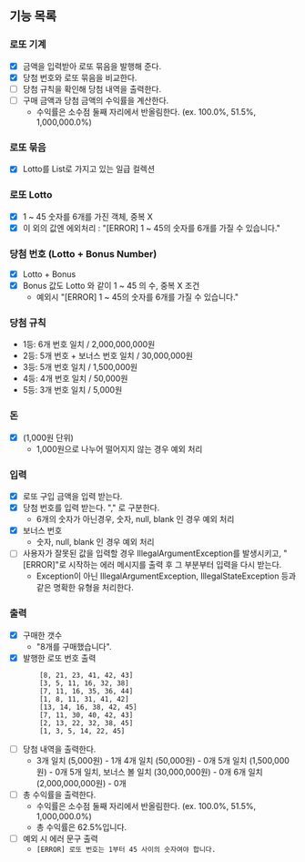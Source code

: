 ## 기능 목록 

### 로또 기계
- [x] 금액을 입력받아 로또 묶음을 발행해 준다.
- [x] 당첨 번호와 로또 묶음을 비교한다.
- [ ] 당첨 규칙을 확인해 당첨 내역을 출력한다.
- [ ] 구매 금액과 당첨 금액의 수익률을 계산한다.
  - 수익률은 소수점 둘째 자리에서 반올림한다. (ex. 100.0%, 51.5%, 1,000,000.0%)

### 로또 묶음
- [x] Lotto를 List로 가지고 있는 일급 컬렉션

### 로또 Lotto
- [x] 1 ~ 45 숫자를 6개를 가진 객체, 중복 X
- [x] 이 외의 값엔 에외처리 : "[ERROR] 1 ~ 45의 숫자를 6개를 가질 수 있습니다."

### 당첨 번호 (Lotto + Bonus Number)
- [x] Lotto + Bonus
- [x] Bonus 값도 Lotto 와 같이 1 ~ 45 의 수, 중복 X 조건
  - 예외시 "[ERROR] 1 ~ 45의 숫자를 6개를 가질 수 있습니다."

### 당첨 규칙
  - 1등: 6개 번호 일치 / 2,000,000,000원
  - 2등: 5개 번호 + 보너스 번호 일치 / 30,000,000원
  - 3등: 5개 번호 일치 / 1,500,000원
  - 4등: 4개 번호 일치 / 50,000원
  - 5등: 3개 번호 일치 / 5,000원

### 돈

- [x] (1,000원 단위)
	- 1,000원으로 나누어 떨어지지 않는 경우 예외 처리

### 입력
- [x] 로또 구입 금액을 입력 받는다. 
- [x] 당첨 번호를 입력 받는다. "," 로 구분한다.
  - 6개의 숫자가 아닌경우, 숫자, null, blank 인 경우 예외 처리
- [x] 보너스 번호
  - 숫자, null, blank 인 경우 예외 처리
- [ ] 사용자가 잘못된 값을 입력할 경우 IllegalArgumentException를 발생시키고, "[ERROR]"로 시작하는 에러 메시지를 출력 후 그 부분부터 입력을 다시 받는다.
  - Exception이 아닌 IllegalArgumentException, IllegalStateException 등과 같은 명확한 유형을 처리한다.

### 출력
- [x] 구매한 갯수
  - "8개를 구매했습니다".
- [x] 발행한 로또 번호 출력
  ```
      [8, 21, 23, 41, 42, 43]
      [3, 5, 11, 16, 32, 38]
      [7, 11, 16, 35, 36, 44]
      [1, 8, 11, 31, 41, 42]
      [13, 14, 16, 38, 42, 45]
      [7, 11, 30, 40, 42, 43]
      [2, 13, 22, 32, 38, 45]
      [1, 3, 5, 14, 22, 45]
  ```
- [ ] 당첨 내역을 출력한다.
  - 3개 일치 (5,000원) - 1개
    4개 일치 (50,000원) - 0개
    5개 일치 (1,500,000원) - 0개
    5개 일치, 보너스 볼 일치 (30,000,000원) - 0개
    6개 일치 (2,000,000,000원) - 0개
- [ ] 총 수익률을 출력한다.
  - 수익률은 소수점 둘째 자리에서 반올림한다. (ex. 100.0%, 51.5%, 1,000,000.0%)
  - 총 수익률은 62.5%입니다.
- [ ] 예외 시 에러 문구 출력
  - `[ERROR] 로또 번호는 1부터 45 사이의 숫자여야 합니다.`

